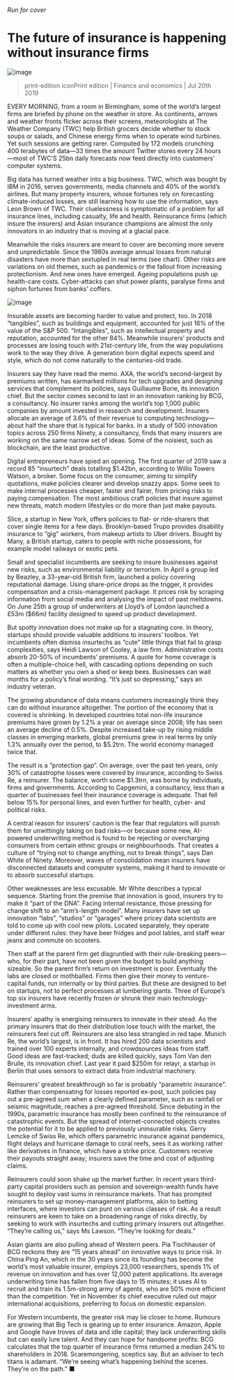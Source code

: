 ###### Run for cover
# The future of insurance is happening without insurance firms 
![image](images/20190720_FNP003_1.jpg) 
> print-edition iconPrint edition | Finance and economics | Jul 20th 2019 
EVERY MORNING, from a room in Birmingham, some of the world’s largest firms are briefed by phone on the weather in store. As continents, arrows and weather fronts flicker across their screens, meteorologists at The Weather Company (TWC) help British grocers decide whether to stock soups or salads, and Chinese energy firms when to operate wind turbines. Yet such sessions are getting rarer. Computed by 172 models crunching 400 terabytes of data—33 times the amount Twitter stores every 24 hours—most of TWC’S 25bn daily forecasts now feed directly into customers’ computer systems. 
Big data has turned weather into a big business. TWC, which was bought by IBM in 2016, serves governments, media channels and 40% of the world’s airlines. But many property insurers, whose fortunes rely on forecasting climate-induced losses, are still learning how to use the information, says Leon Brown of TWC. Their cluelessness is symptomatic of a problem for all insurance lines, including casualty, life and health. Reinsurance firms (which insure the insurers) and Asian insurance champions are almost the only innovators in an industry that is moving at a glacial pace. 
Meanwhile the risks insurers are meant to cover are becoming more severe and unpredictable. Since the 1980s average annual losses from natural disasters have more than sextupled in real terms (see chart). Other risks are variations on old themes, such as pandemics or the fallout from increasing protectionism. And new ones have emerged. Ageing populations push up health-care costs. Cyber-attacks can shut power plants, paralyse firms and siphon fortunes from banks’ coffers. 
![image](images/20190720_FNC438_0.png) 
Insurable assets are becoming harder to value and protect, too. In 2018 “tangibles”, such as buildings and equipment, accounted for just 16% of the value of the S&P 500. “Intangibles”, such as intellectual property and reputation, accounted for the other 84%. Meanwhile insurers’ products and processes are losing touch with 21st-century life, from the way populations work to the way they drive. A generation born digital expects speed and style, which do not come naturally to the centuries-old trade. 
Insurers say they have read the memo. AXA, the world’s second-largest by premiums written, has earmarked millions for tech upgrades and designing services that complement its policies, says Guillaume Borie, its innovation chief. But the sector comes second to last in an innovation ranking by BCG, a consultancy. No insurer ranks among the world’s top 1,000 public companies by amount invested in research and development. Insurers allocate an average of 3.6% of their revenue to computing technology—about half the share that is typical for banks. In a study of 500 innovation topics across 250 firms Ninety, a consultancy, finds that many insurers are working on the same narrow set of ideas. Some of the noisiest, such as blockchain, are the least productive. 
Digital entrepreneurs have spied an opening. The first quarter of 2019 saw a record 85 “insurtech” deals totalling $1.42bn, according to Willis Towers Watson, a broker. Some focus on the consumer, aiming to simplify quotations, make policies clearer and develop snazzy apps. Some seek to make internal processes cheaper, faster and fairer, from pricing risks to paying compensation. The most ambitious craft policies that insure against new threats, match modern lifestyles or do more than just make payouts. 
Slice, a startup in New York, offers policies to flat- or ride-sharers that cover single items for a few days. Brooklyn-based Trupo provides disability insurance to “gig” workers, from makeup artists to Uber drivers. Bought by Many, a British startup, caters to people with niche possessions, for example model railways or exotic pets. 
Small and specialist incumbents are seeking to insure businesses against new risks, such as environmental liability or terrorism. In April a group led by Beazley, a 33-year-old British firm, launched a policy covering reputational damage. Using share-price drops as the trigger, it provides compensation and a crisis-management package. It prices risk by scraping information from social media and analysing the impact of past meltdowns. On June 25th a group of underwriters at Lloyd’s of London launched a £53m ($66m) facility designed to speed up product development. 
But spotty innovation does not make up for a stagnating core. In theory, startups should provide valuable additions to insurers’ toolbox. Yet incumbents often dismiss insurtechs as “cute” little things that fail to grasp complexities, says Heidi Lawson of Cooley, a law firm. Administrative costs absorb 20-50% of incumbents’ premiums. A quote for home coverage is often a multiple-choice hell, with cascading options depending on such matters as whether you own a shed or keep bees. Businesses can wait months for a policy’s final wording. “It’s just so depressing,” says an industry veteran. 
The growing abundance of data means customers increasingly think they can do without insurance altogether. The portion of the economy that is covered is shrinking. In developed countries total non-life insurance premiums have grown by 1.2% a year on average since 2008; life has seen an average decline of 0.5%. Despite increased take-up by rising middle classes in emerging markets, global premiums grew in real terms by only 1.3% annually over the period, to $5.2trn. The world economy managed twice that. 
The result is a “protection gap”. On average, over the past ten years, only 30% of catastrophe losses were covered by insurance, according to Swiss Re, a reinsurer. The balance, worth some $1.3trn, was borne by individuals, firms and governments. According to Capgemini, a consultancy, less than a quarter of businesses feel their insurance coverage is adequate. That fell below 15% for personal lines, and even further for health, cyber- and political risks. 
A central reason for insurers’ caution is the fear that regulators will punish them for unwittingly taking on bad risks—or because some new, AI-powered underwriting method is found to be rejecting or overcharging consumers from certain ethnic groups or neighbourhoods. That creates a culture of “trying not to change anything, not to break things”, says Dan White of Ninety. Moreover, waves of consolidation mean insurers have disconnected datasets and computer systems, making it hard to innovate or to absorb successful startups. 
Other weaknesses are less excusable. Mr White describes a typical sequence. Starting from the premise that innovation is good, insurers try to make it “part of the DNA”. Facing internal resistance, those pressing for change shift to an “arm’s-length model”. Many insurers have set up innovation “labs”, “studios” or “garages” where pricey data scientists are told to come up with cool new pilots. Located separately, they operate under different rules: they have beer fridges and pool tables, and staff wear jeans and commute on scooters. 
Then staff at the parent firm get disgruntled with their rule-breaking peers—who, for their part, have not been given the budget to build anything sizeable. So the parent firm’s return on investment is poor. Eventually the labs are closed or mothballed. Firms then give their money to venture-capital funds, run internally or by third parties. But these are designed to bet on startups, not to perfect processes at lumbering giants. Three of Europe’s top six insurers have recently frozen or shrunk their main technology-investment arms. 
Insurers’ apathy is energising reinsurers to innovate in their stead. As the primary insurers that do their distribution lose touch with the market, the reinsurers feel cut off. Reinsurers are also less strangled in red tape. Munich Re, the world’s largest, is in front. It has hired 200 data scientists and trained over 100 experts internally, and crowdsources ideas from staff. Good ideas are fast-tracked; duds are killed quickly, says Tom Van den Brulle, its innovation chief. Last year it paid $250m for relayr, a startup in Berlin that uses sensors to extract data from industrial machinery. 
Reinsurers’ greatest breakthrough so far is probably “parametric insurance”. Rather than compensating for losses reported ex-post, such policies pay out a pre-agreed sum when a clearly defined parameter, such as rainfall or seismic magnitude, reaches a pre-agreed threshold. Since debuting in the 1990s, parametric insurance has mostly been confined to the reinsurance of catastrophic events. But the spread of internet-connected objects creates the potential for it to be applied to previously uninsurable risks. Gerry Lemcke of Swiss Re, which offers parametric insurance against pandemics, flight delays and hurricane damage to coral reefs, sees it as working rather like derivatives in finance, which have a strike price. Customers receive their payouts straight away; insurers save the time and cost of adjusting claims. 
Reinsurers could soon shake up the market further. In recent years third-party capital providers such as pension and sovereign-wealth funds have sought to deploy vast sums in reinsurance markets. That has prompted reinsurers to set up money-management platforms, akin to betting interfaces, where investors can punt on various classes of risk. As a result reinsurers are keen to take on a broadening range of risks directly, by seeking to work with insurtechs and cutting primary insurers out altogether. “They’re calling us,” says Ms Lawson. “They’re looking for deals.” 
Asian giants are also pulling ahead of Western peers. Pia Tischhauser of BCG reckons they are “15 years ahead” on innovative ways to price risk. In China Ping An, which in the 30 years since its founding has become the world’s most valuable insurer, employs 23,000 researchers, spends 1% of revenue on innovation and has over 12,000 patent applications. Its average underwriting time has fallen from five days to 15 minutes; it uses AI to recruit and train its 1.5m-strong army of agents, who are 50% more efficient than the competition. Yet in November its chief executive ruled out major international acquisitions, preferring to focus on domestic expansion. 
For Western incumbents, the greater risk may lie closer to home. Rumours are growing that Big Tech is gearing up to enter insurance. Amazon, Apple and Google have troves of data and idle capital; they lack underwriting skills but can easily lure talent. And they can hope for handsome profits: BCG calculates that the top quarter of insurance firms returned a median 24% to shareholders in 2018. Scaremongering, sceptics say. But an adviser to tech titans is adamant. “We’re seeing what’s happening behind the scenes. They’re on the path.” ■ 
